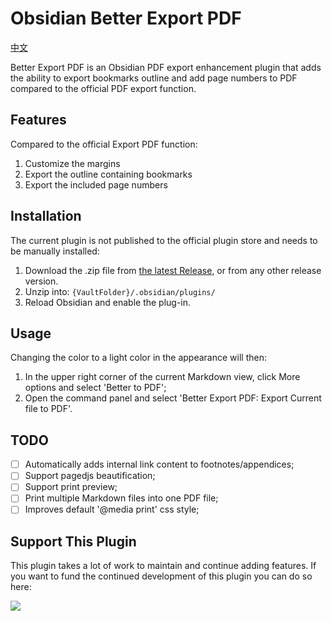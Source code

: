 # Obsidian Better Export PDF

[中文](./README.md)

Better Export PDF is an Obsidian PDF export enhancement plugin that adds the ability to export bookmarks outline and add page numbers to PDF compared to the official PDF export function.

## Features

Compared to the official Export PDF function:

1. Customize the margins
2. Export the outline containing bookmarks
3. Export the included page numbers

## Installation

The current plugin is not published to the official plugin store and needs to be manually installed:

1. Download the .zip file from [the latest Release](https://github.com/l1xnan/obsidian-better-export-pdf/releases), or from any other release version.
2. Unzip into: `{VaultFolder}/.obsidian/plugins/`
3. Reload Obsidian and enable the plug-in.

## Usage

Changing the color to a light color in the appearance will then:

1. In the upper right corner of the current Markdown view, click More options and select 'Better to PDF';
2. Open the command panel and select 'Better Export PDF: Export Current file to PDF'.

## TODO

- [ ] Automatically adds internal link content to footnotes/appendices;
- [ ] Support pagedjs beautification;
- [ ] Support print preview;
- [ ] Print multiple Markdown files into one PDF file;
- [ ] Improves default '@media print' css style;

## Support This Plugin

This plugin takes a lot of work to maintain and continue adding features. If you want to fund the continued development of this plugin you can do so here:

<a href="https://www.buymeacoffee.com/l1xnan"><img src="https://img.buymeacoffee.com/button-api/?text=Buy me a coffee&emoji=&slug=nathangeorge&button_colour=6a8695&font_colour=ffffff&font_family=Poppins&outline_colour=000000&coffee_colour=FFDD00"></a>
